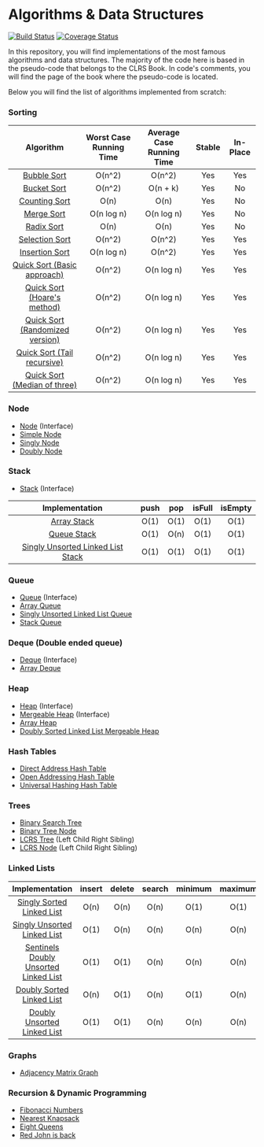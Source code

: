 # Algorithms & Data Structures #

[![Build Status](https://travis-ci.org/svillafe/algorithms-and-data-structures.svg?branch=master)](https://travis-ci.org/svillafe/algorithms-and-data-structures) [![Coverage Status](https://coveralls.io/repos/github/svillafe/algorithms-and-data-structures/badge.svg?branch=master)](https://coveralls.io/github/svillafe/algorithms-and-data-structures?branch=master)

In this repository, you will find implementations of the most famous algorithms and data structures.
The majority of the code here is based in the pseudo-code that belongs to the CLRS Book. In code's comments, you will find the page of the book where the pseudo-code is located.

Below you will find the list of algorithms implemented from scratch:

### Sorting ###

| Algorithm                                           | Worst Case Running Time | Average Case Running Time | Stable | In-Place
|:---------------------------------------------------:|:-----------------------:|:-------------------------:|:------:|:-----------:|
|[Bubble Sort](/src/main/java/sorting/BubbleSort.java)| O(n^2)                  |O(n^2) | Yes | Yes
|[Bucket Sort](/src/main/java/sorting/BucketSort.java) | O(n^2)     |O(n + k)   | Yes | No 
|[Counting Sort](/src/main/java/sorting/CountingSort.java)| O(n) |O(n) |Yes | No 
|[Merge Sort](/src/main/java/sorting/MergeSort.java)| O(n log n)| O(n log n)| Yes | No |
|[Radix Sort](/src/main/java/sorting/RadixSort.java)|О(n)|О(n)| Yes | No
|[Selection Sort](/src/main/java/sorting/SelectionSort.java)| O(n^2) | O(n^2) | Yes |Yes 
|[Insertion Sort](/src/main/java/sorting/InsertionSort.java)|O(n log n) | О(n^2) | Yes | Yes
|[Quick Sort (Basic approach)](/src/main/java/sorting/quicksort/QuickSort.java)|О(n^2) | O(n log n) |Yes | Yes
|[Quick Sort (Hoare's method)](/src/main/java/sorting/quicksort/HoareQuickSort.java)|О(n^2) | O(n log n) |Yes | Yes
|[Quick Sort (Randomized version)](/src/main/java/sorting/quicksort/RandomQuickSort.java)|О(n^2) | O(n log n) |Yes | Yes
|[Quick Sort (Tail recursive)](/src/main/java/sorting/quicksort/TailRecursiveQuickSort.java)|О(n^2) | O(n log n) |Yes | Yes
|[Quick Sort (Median of three)](/src/main/java/sorting/quicksort/Median3QuickSort.java)|О(n^2) | O(n log n) |Yes | Yes

### Node ###

* [Node](/src/main/java/dataStructures/Node.java) (Interface)
* [Simple Node](/src/main/java/dataStructures/SimpleNode.java)
* [Singly Node](/src/main/java/dataStructures/linkedList/SinglyNode.java)
* [Doubly Node](/src/main/java/dataStructures/linkedList/DoublyNode.java)

### Stack ###

* [Stack](/src/main/java/dataStructures/stack/Stack.java) (Interface)

| Implementation | push | pop | isFull | isEmpty 
|:--------------:|:----:|:---:|:------:|:-------:|
|[Array Stack](/src/main/java/dataStructures/stack/ArrayStack.java) | O(1) |  O(1) |  O(1) |  O(1) 
|[Queue Stack](/src/main/java/dataStructures/stack/QueueStack.java) | O(1) | O(n)  | O(1)  | O(1)
|[Singly Unsorted Linked List Stack](/src/main/java/dataStructures/stack/SinglyUnsortedLinkedListStack.java)| O(1) | O(1)  | O(1)  | O(1)

### Queue ###

* [Queue](/src/main/java/dataStructures/queue/Queue.java) (Interface)
* [Array Queue](/src/main/java/dataStructures/queue/ArrayQueue.java)
* [Singly Unsorted Linked List Queue](/src/main/java/dataStructures/queue/SinglyUnsortedLinkedListQueue.java)
* [Stack Queue](/src/main/java/dataStructures/queue/StackQueue.java)

### Deque (Double ended queue) ###

* [Deque](/src/main/java/dataStructures/queue/Deque.java) (Interface)
* [Array Deque](/src/main/java/dataStructures/queue/ArrayDeque.java)

### Heap ###

* [Heap](/src/main/java/dataStructures/heap/Heap.java) (Interface)
* [Mergeable Heap](/src/main/java/dataStructures/heap/MergeableHeap.java) (Interface)
* [Array Heap](/src/main/java/dataStructures/heap/ArrayHeap.java)
* [Doubly Sorted Linked List Mergeable Heap](/src/main/java/dataStructures/heap/DoublySortedLinkedListMergeableHeap.java)

### Hash Tables ###

* [Direct Address Hash Table](/src/main/java/dataStructures/hashTable/DirectAddressHashTable.java)
* [Open Addressing Hash Table](/src/main/java/dataStructures/hashTable/OpenAddressingHashTable.java)
* [Universal Hashing Hash Table](/src/main/java/dataStructures/hashTable/UniversalHashingHashTable.java)

### Trees ###

* [Binary Search Tree](/src/main/java/dataStructures/tree/BinarySearchTree.java) 
* [Binary Tree Node](/src/main/java/dataStructures/tree/BinaryTreeNode.java)
* [LCRS Tree](/src/main/java/dataStructures/tree/LCRSTree.java) (Left Child Right Sibling)
* [LCRS Node](/src/main/java/dataStructures/tree/LCRSNode.java) (Left Child Right Sibling)

### Linked Lists ###

| Implementation | insert | delete | search | minimum | maximum
|:--------------:|:------:|:------:|:------:|:-------:|:------:|
| [Singly Sorted Linked List](/src/main/java/dataStructures/linkedList/SinglySortedLinkedList.java)| O(n) | O(n) | O(n) | O(1) | O(1)
| [Singly Unsorted Linked List](/src/main/java/dataStructures/linkedList/SinglyUnsortedLinkedList.java)| O(1) | O(n) | O(n) | O(n) | O(n)
| [Sentinels Doubly Unsorted Linked List](/src/main/java/dataStructures/linkedList/SentinelsDoublyUnsortedLinkedList.java)| O(1) | O(1) | O(n) | O(n) | O(n)
| [Doubly Sorted Linked List](/src/main/java/dataStructures/linkedList/DoublySortedLinkedList.java)| O(n) | O(1) | O(n) | O(1) | O(n)
| [Doubly Unsorted Linked List](/src/main/java/dataStructures/linkedList/DoublyUnsortedLinkedList.java)| O(1) | O(1) | O(n) | O(n) | O(n)

### Graphs ###

* [Adjacency Matrix Graph](/src/main/java/dataStructures/graph/AdjacencyMatrixGraph.java)

### Recursion & Dynamic Programming ###
* [Fibonacci Numbers](/src/main/java/dynamicProgramming/FibonacciNumbers.java)
* [Nearest Knapsack](/src/main/java/dynamicProgramming/NearestKnapsack.java)
* [Eight Queens](/src/main/java/dynamicProgramming/EightQueens.java)
* [Red John is back](/src/main/java/dynamicProgramming/RedJohnIsBack.java)




